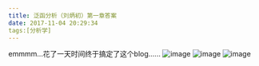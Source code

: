 ```yaml
---
title: 泛函分析（刘炳初）第一章答案
date: 2017-11-04 20:29:34
tags:[分析学]
---
```

emmmm...花了一天时间终于搞定了这个blog......
![image](https://s1.ax1x.com/2017/11/04/0wsZn.jpg)
![image](http://tu-img-1.aixinxi.net/o_1bu7h72up1vjn1qt91gj6v5tgda.jpg)
![image](http://tu-img-1.aixinxi.net/o_1bu7h8l6o7urqp61dtp1khtlgta.jpg)

